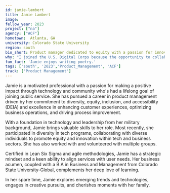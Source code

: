 ```yaml
---
id: jamie-lambert
title: Jamie Lambert
image: 
fellow_year: 2023
project: ["na"]
agency: ["ACF"]
hometown:  Atlanta, GA
university: Colorado State University
region: south
bio_short: Product manager dedicated to equity with a passion for innovation and public service
why: "I joined the U.S. Digital Corps because the opportunity to collaborate with a diverse and talented team dedicated to leveraging technology for public service is a dream come true. I enjoy helping make systems and services better for my community. The mentorship, impact and ability to be a part of the solution is something I’m looking forward to being a part of."
fun_fact: 'Jamie enjoys writing poetry.'
tags: ['south', '2023','Product_Management', 'ACF']
track: ['Product Management']
---
```


Jamie is a motivated professional with a passion for making a positive impact through technology and community who's had a lifelong goal of joining public service. She has pursued a career in product management driven by her commitment to diversity, equity, inclusion, and accessibility (DEIA) and excellence in enhancing customer experiences, optimizing business operations, and driving process improvement.

With a foundation in technology and leadership from her military background, Jamie brings valuable skills to her role. Most recently, she participated in diversity in tech programs, collaborating with diverse individuals to promote equity and innovation within tech and business sectors. She has also worked with and volunteered with multiple groups.

Certified in Lean Six Sigma and agile methodologies, Jamie has a strategic mindset and a keen ability to align services with user needs. Her business acumen, coupled with a B.A in Business and Management from Colorado State University-Global, complements her deep love of learning. 

In her spare time, Jamie explores emerging trends and technologies, engages in creative pursuits, and cherishes moments with her family.
